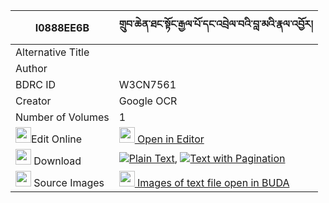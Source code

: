 |I0888EE6B|གྲུབ་ཆེན་ཐང་སྟོང་རྒྱལ་པོ་དང་འབྲེལ་བའི་བླ་མའི་རྣལ་འབྱོར། 
| --- | --- 
|Alternative Title |
|Author | 
|BDRC ID | W3CN7561
|Creator | Google OCR
|Number of Volumes| 1
|<img width="25" src="https://img.icons8.com/color/25/000000/edit-property.png">Edit Online| [<img width="25" src="https://avatars.githubusercontent.com/u/45091458?s=200&v=4"> Open in Editor](http://editor.openpecha.org/I0888EE6B)
|<img width="25" src="https://img.icons8.com/fluent/48/000000/download-2.png"/>  Download | [![](https://img.icons8.com/color/20/000000/txt.png)Plain Text](https://github.com/Openpecha/I0888EE6B/releases/download/v1/drubchen_tangtong_gyalpo_dang__plain_I0888EE6B.zip), [![](https://img.icons8.com/color/20/000000/txt.png)Text with Pagination](https://github.com/Openpecha/I0888EE6B/releases/download/v1/drubchen_tangtong_gyalpo_dang__pages_I0888EE6B.zip)
|<img width="25" src="https://img.icons8.com/plasticine/100/000000/pictures-folder.png"/>  Source Images | [<img width="25" src="https://library.bdrc.io/icons/BUDA-small.svg"> Images of text file open in BUDA](https://library.bdrc.io/show/bdr:W3CN7561)